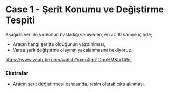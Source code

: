 # Case 1 - Şerit Konumu ve Değiştirme Tespiti

Aşağıda verilen videonun başladığı saniyeden, en az 10 saniye içinde;

- Aracın hangi şeritte olduğunun yazdırılması,
- Varsa şerit değiştirme olayının yakalanmasını bekliyoruz.

https://www.youtube.com/watch?v=eoXguTDnnHM&t=145s

### Ekstralar

- Aracın şerit değiştirmesi esnasında, resim olarak çıktı alınması.
